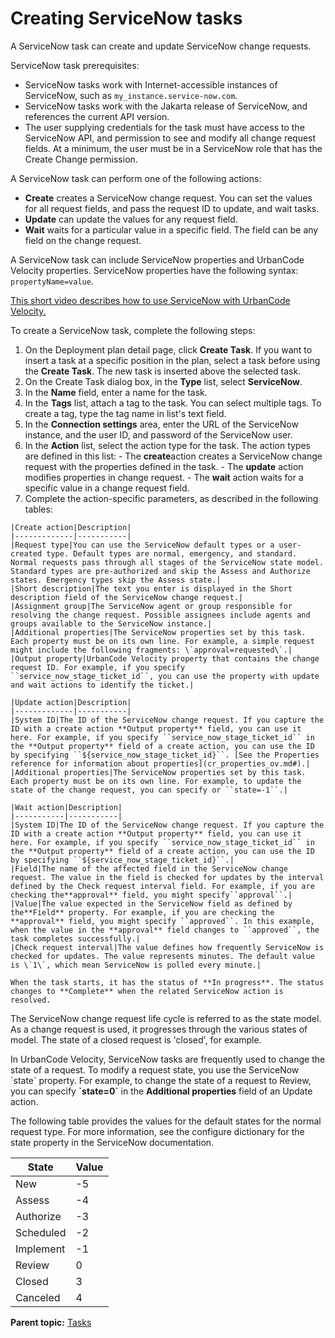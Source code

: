 # Creating ServiceNow tasks

A ServiceNow task can create and update ServiceNow change requests.

ServiceNow task prerequisites:

-   ServiceNow tasks work with Internet-accessible instances of ServiceNow, such as `my_instance.service-now.com`.
-   ServiceNow tasks work with the Jakarta release of ServiceNow, and references the current API version.
-   The user supplying credentials for the task must have access to the ServiceNow API, and permission to see and modify all change request fields. At a minimum, the user must be in a ServiceNow role that has the Create Change permission.

A ServiceNow task can perform one of the following actions:

-   **Create** creates a ServiceNow change request. You can set the values for all request fields, and pass the request ID to update, and wait tasks.
-   **Update** can update the values for any request field.
-   **Wait** waits for a particular value in a specific field. The field can be any field on the change request.

A ServiceNow task can include ServiceNow properties and UrbanCode Velocity properties. ServiceNow properties have the following syntax: `propertyName=value`.

[This short video describes how to use ServiceNow with UrbanCode Velocity.](https://youtu.be/Sf7WBNv0RtA)

To create a ServiceNow task, complete the following steps:

1.   On the Deployment plan detail page, click **Create Task**. If you want to insert a task at a specific position in the plan, select a task before using the **Create Task**. The new task is inserted above the selected task.
2.   On the Create Task dialog box, in the **Type** list, select **ServiceNow**. 
3.   In the **Name** field, enter a name for the task. 
4.   In the **Tags** list, attach a tag to the task. You can select multiple tags. To create a tag, type the tag name in list's text field.
5.   In the **Connection settings** area, enter the URL of the ServiceNow instance, and the user ID, and password of the ServiceNow user. 
6.   In the **Action** list, select the action type for the task. The action types are defined in this list:
    -   The **create**action creates a ServiceNow change request with the properties defined in the task.
    -   The **update** action modifies properties in change request.
    -   The **wait** action waits for a specific value in a change request field.
7.   Complete the action-specific parameters, as described in the following tables: 

    |Create action|Description|
    |-------------|-----------|
    |Request type|You can use the ServiceNow default types or a user-created type. Default types are normal, emergency, and standard. Normal requests pass through all stages of the ServiceNow state model. Standard types are pre-authorized and skip the Assess and Authorize states. Emergency types skip the Assess state.|
    |Short description|The text you enter is displayed in the Short description field of the ServiceNow change request.|
    |Assignment group|The ServiceNow agent or group responsible for resolving the change request. Possible assignees include agents and groups available to the ServiceNow instance.|
    |Additional properties|The ServiceNow properties set by this task. Each property must be on its own line. For example, a simple request might include the following fragments: \`approval=requested\`.|
    |Output property|UrbanCode Velocity property that contains the change request ID. For example, if you specify ``service_now_stage_ticket_id``, you can use the property with update and wait actions to identify the ticket.|

    |Update action|Description|
    |-------------|-----------|
    |System ID|The ID of the ServiceNow change request. If you capture the ID with a create action **Output property** field, you can use it here. For example, if you specify ``service_now_stage_ticket_id`` in the **Output property** field of a create action, you can use the ID by specifying ``${service_now_stage_ticket_id}``. [See the Properties reference for information about properties](cr_properties_ov.md#).|
    |Additional properties|The ServiceNow properties set by this task. Each property must be on its own line. For example, to update the state of the change request, you can specify or ``state=-1``.|

    |Wait action|Description|
    |-----------|-----------|
    |System ID|The ID of the ServiceNow change request. If you capture the ID with a create action **Output property** field, you can use it here. For example, if you specify ``service_now_stage_ticket_id`` in the **Output property** field of a create action, you can use the ID by specifying ``${service_now_stage_ticket_id}``.|
    |Field|The name of the affected field in the ServiceNow change request. The value in the field is checked for updates by the interval defined by the Check request interval field. For example, if you are checking the**approval** field, you might specify``approval``.|
    |Value|The value expected in the ServiceNow field as defined by the**Field** property. For example, if you are checking the **approval** field, you might specify ``approved``. In this example, when the value in the **approval** field changes to ``approved``, the task completes successfully.|
    |Check request interval|The value defines how frequently ServiceNow is checked for updates. The value represents minutes. The default value is \`1\`, which mean ServiceNow is polled every minute.|

    When the task starts, it has the status of **In progress**. The status changes to **Complete** when the related ServiceNow action is resolved.


The ServiceNow change request life cycle is referred to as the state model. As a change request is used, it progresses through the various states of model. The state of a closed request is 'closed', for example.

In UrbanCode Velocity, ServiceNow tasks are frequently used to change the state of a request. To modify a request state, you use the ServiceNow \`state\` property. For example, to change the state of a request to Review, you can specify **\`state=0\`** in the **Additional properties** field of an Update action.

The following table provides the values for the default states for the normal request type. For more information, see the configure dictionary for the state property in the ServiceNow documentation.

|State|Value|
|-----|-----|
|New|-5|
|Assess|-4|
|Authorize|-3|
|Scheduled|-2|
|Implement|-1|
|Review|0|
|Closed|3|
|Canceled|4|

**Parent topic:** [Tasks](../../com.ibm.crelease.doc/topics/cr_task_ov.md)

